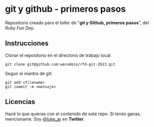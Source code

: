 # git y github - primeros pasos

Repositorio creado para el taller de "**git y Github, primeros pasos**", del *Ruby Fun Day*.

## Instrucciones

Clonar el repositorio en el directorio de trabajo local

    git clone git@github.com:wecodeio/rfd-git-2013.git

Seguir el mantra de git:

    git add <filename>
    git commit -m <mensaje>

## Licencias

Hacé lo que quieras con el contenido de este repo. Si tenés ganas, mencioname. Soy [@luke_ar](http://www.twitter.com/luke_ar) en **Twitter**.